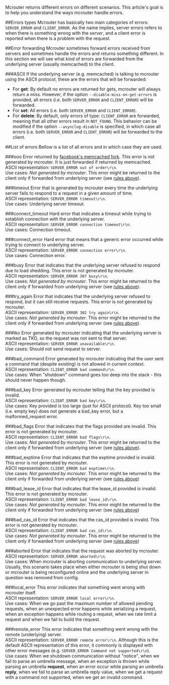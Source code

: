 Mcrouter returns different errors on different scenarios. This article's goal is to help you understand the ways mcrouter handle errors.

##Errors types
Mcrouter has basically two main categories of errors: `SERVER_ERROR` and `CLIENT_ERROR`. As the name implies, server errors refers to when there is something wrong with the _server_, and a client error is reported when there is a problem with the request.

##Error forwarding
Mcrouter sometimes forward errors received from servers and sometimes handle the errors and returns something different. In this section we will see what kind of errors are forwarded from the underlying server (usually memcached) to the client.

###ASCII
If the underlying server (e.g. memcached) is talking to mcrouter using the ASCII protocol, these are the errors that will be forwarded:
* For **get**: By default no errors are returned for gets, mcrouter will always return a miss. However, if the option `--disable-miss-on-get-errors` is provided, all errors (i.e. both `SERVER_ERROR` and `CLIENT_ERROR`) will be forwarded.  
* For **set**: All errors (i.e. both `SERVER_ERROR` and `CLIENT_ERROR`).  
* For **delete**: By default, only errors of type: `CLIENT_ERROR` are forwarded, meaning that all other errors result in `NOT_FOUND`. This behavior can be modified if the option `--asynclog-disable` is specified, in which case all errors (i.e. both `SERVER_ERROR` and `CLIENT_ERROR`) will be forwarded to the client.  
 
##List of errors
Bellow is a list of all errors and in which case they are used.

###ooo
Error returned by [facebook's memcached fork](https://github.com/facebookarchive/memcached/blob/master/binary_sm.c#L58). This error is not generated by mcrouter. It is just forwarded if returned by memcached.  
ASCII representation: `SERVER_ERROR out of order\r\n`.  
Use cases: _Not generated by mcrouter_. This error might be returned to the client only if forwarded from underlying server (see [rules above](#error-forwarding)).

###timeout
Error that is generated by mcrouter every time the underlying server fails to respond to a request in a given amount of time.  
ASCII representation: `SERVER_ERROR timeout\r\n`.  
Use cases: Underlying server timeout.

###connect_timeout
Hard error that indicates a timeout while trying to establish connection with the underlying server.  
ASCII representation: `SERVER_ERROR connection timeout\r\n`.  
Use cases: Connection timeout.

###connect_error
Hard error that means that a generic error occurred while trying to connect to underlying server.  
ASCII representation: `SERVER_ERROR connection error\r\n`.  
Use cases: Connection error.

###busy
Error that indicates that the underlying server refused to respond due to load shedding. This error is not generated by mcrouter.  
ASCII representation: `SERVER_ERROR 307 busy\r\n`.  
Use cases: _Not generated by mcrouter_. This error might be returned to the client only if forwarded from underlying server (see [rules above](#error-forwarding)).

###try_again
Error that indicates that the underlying server refused to respond, but it can still receive requests. This error is not generated by mcrouter.  
ASCII representation: `SERVER_ERROR 302 try again\r\n`.  
Use cases: _Not generated by mcrouter_. This error might be returned to the client only if forwarded from underlying server (see [rules above](#error-forwarding)).

###tko
Error generated by mcrouter indicating that the underlying server is marked as TKO, so the request was not sent to that server.  
ASCII representation: `SERVER_ERROR unavailable\r\n`.  
Use cases: Should not send request to server.

###bad_command
Error generated by mcrouter indicating that the user sent a command that (despite existing) is not allowed in current context.  
ASCII representation: `CLIENT_ERROR bad command\r\n`.  
Use cases: When "shutdown" command goes too deep into the stack - this should never happen though.

###bad_key
Error generated by mcrouter telling that the key provided is invalid.  
ASCII representation: `CLIENT_ERROR bad key\r\n`.  
Use cases: Key provided is too large (just for ASCII protocol). Key too small (i.e. empty key) does not generate a bad_key error, but a malformed_request error.

###bad_flags
Error that indicates that the flags provided are invalid. This error is not generated by mcrouter.  
ASCII representation: `CLIENT_ERROR bad flags\r\n`.  
Use cases: _Not generated by mcrouter_. This error might be returned to the client only if forwarded from underlying server (see [rules above](#error-forwarding)).

###bad_exptime
Error that indicates that the exptime provided is invalid. This error is not generated by mcrouter.  
ASCII representation: `CLIENT_ERROR bad exptime\r\n`.  
Use cases: _Not generated by mcrouter_. This error might be returned to the client only if forwarded from underlying server (see [rules above](#error-forwarding))

###bad_lease_id
Error that indicates that the lease_id provided is invalid. This error is not generated by mcrouter.  
ASCII representation: `CLIENT_ERROR bad lease_id\r\n`.  
Use cases: _Not generated by mcrouter_. This error might be returned to the client only if forwarded from underlying server (see [rules above](#error-forwarding))

###bad_cas_id
Error that indicates that the cas_id provided is invalid. This error is not generated by mcrouter.  
ASCII representation: `CLIENT_ERROR bad cas_id\r\n`.  
Use cases: _Not generated by mcrouter_. This error might be returned to the client only if forwarded from underlying server (see [rules above](#error-forwarding))

###aborted
Error that indicates that the request was aborted by mcrouter.  
ASCII representation: `SERVER_ERROR aborted\r\n`.  
Use cases: When mcrouter is aborting communication to underlying server. Usually, this scenario takes place when either mcrouter is being shut down or mcrouter is being reconfigured online and the underlying server in question was removed from config.

###local_error
This error indicates that something went wrong with mcrouter itself.  
ASCII representation: `SERVER_ERROR local error\r\n`.  
Use cases: When we go past the maximum number of allowed pending requests, when an unexpected error happens while serializing a request, when an exception happens while routing a request, when we rate limit a request and when we fail to build the request.

###remote_error
This error indicates that something went wrong with the remote (underlying) server.  
ASCII representation: `SERVER_ERROR remote error\r\n`. Although this is the default ASCII representation of this error, it commonly is displayed with other error messages (e.g. `SERVER_ERROR Command not supported\r\n`).  
Use cases: When we shutdown communication without "notice", when we fail to parse an umbrella message, when an exception is thrown while parsing an umbrella **request**, when an error occur while parsing an umbrella **reply**, when we fail to parse an umbrella reply value, when we get a request with a command not supported, when we get an invalid command.